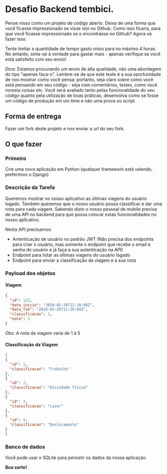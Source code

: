 # Desafio Backend tembici.

Pense nisso como um projeto de código aberto. Deixa de uma forma que você ficasse impressionado se visse isto no Github.
Como isso ficaria, para que você ficasse impressionado se o encontrasse no Github? Agora vá fazer isso.

Tente limitar a quantidade de tempo gasto nisso para no máximo 4 horas. No entanto, sinta-se à vontade para gastar mais - apenas verifique se você está satisfeito com seu envio!

_Dica_: Estamos procurando um envio de alta qualidade, não uma abordagem do tipo "apenas faça-o". Lembre-se de que este teste é a sua oportunidade de nos mostrar como você pensa; portanto, seja claro sobre como você está pensando em seu código - seja com comentários, testes, como você nomeia coisas etc. Você será avaliado tanto pelas funcionalidade do seu código quanto pela utilização de boas práticas, desenvolva como se fosse um código de produção em um time e não uma prova ou script.

## Forma de entrega
Fazer um fork deste projeto e nos enviar a url do seu fork.

## O que fazer

### Primeiro

Crie uma nova aplicação em Python (qualquer framework está valendo, preferimos o Django)


### Descrição da Tarefa

Queremos mostrar no nosso aplicativo as últimas viagens do usuário logado. Também queremos que o nosso usuário possa classificar e dar uma nota para cada viagem.
Sabendo disto o nosso pessoal de mobile precisa de uma API no backend para que possa colocar estas funcionalidades no nosso aplicativo.

Nesta API precisamos:
- Antenticação de usuário no padrão JWT (Não precisa dos endpoints para criar o usuário, mas somente o endpoint que recebe o email e senha do usuário e já faça a sua autenticação na API)
- Endpoint para listar as últimas viagens do usuário logado
- Endpoint para enviar a classificação da viagem e a sua nota

### Payload dos objetos

#### Viagem

```json
{
  "id": 123,
  "data_inicio": "2020-02-20T12:10:00Z",
  "data_fim": "2020-02-20T12:20:00Z",
  "classificacao": 1,
  "nota": 3
}
```

_Obs_: A nota da viagem varia de 1 à 5

#### Classificação da Viagem

```json
[
{
  "id": 1,
  "classificacao": "Trabalho"
},
{
  "id": 2,
  "classificacao": "Atividade física"
},
{
  "id": 3,
  "classificacao": "Lazer"
},
{
  "id": 4,
  "classificacao": "Deslocamento"
}
]
```

### Banco de dados

Você pode usar o SQLite para persistir os dados da nossa aplicação.

**Boa sorte!**
